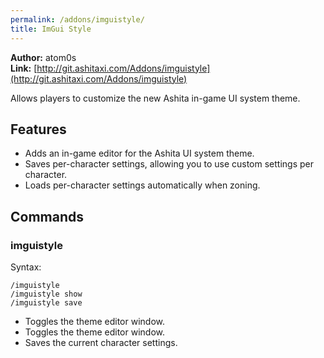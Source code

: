 ```yaml
---
permalink: /addons/imguistyle/
title: ImGui Style
---
```


**Author:** atom0s<br/>
**Link:** [http://git.ashitaxi.com/Addons/imguistyle](http://git.ashitaxi.com/Addons/imguistyle)

Allows players to customize the new Ashita in-game UI system theme.

## Features

  * Adds an in-game editor for the Ashita UI system theme.
  * Saves per-character settings, allowing you to use custom settings per character.
  * Loads per-character settings automatically when zoning.

## Commands

### imguistyle
Syntax:
```
/imguistyle
/imguistyle show
/imguistyle save
```
  * Toggles the theme editor window.
  * Toggles the theme editor window.
  * Saves the current character settings.